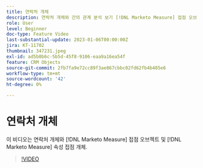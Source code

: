 ```yaml
---
title: 연락처 개체
description: 연락처 개체와 간의 관계 분석 보기 [!DNL Marketo Measure] 접점 오브젝트 및 [!DNL Marketo Measure] 속성 접점 개체.
role: User
level: Beginner
doc-type: Feature Video
last-substantial-update: 2023-01-06T00:00:00Z
jira: KT-11702
thumbnail: 347231.jpeg
exl-id: ad5b0b6c-5b5d-45f8-9106-eaa9a16ea54f
feature: CRM Objects
source-git-commit: 2fb7fa9e72cc89f3ae867cbbc02fd62fb4b485e6
workflow-type: tm+mt
source-wordcount: '42'
ht-degree: 0%

---
```


# 연락처 개체

이 비디오는 연락처 개체와 [!DNL Marketo Measure] 접점 오브젝트 및 [!DNL Marketo Measure] 속성 접점 개체.

>[!VIDEO](https://video.tv.adobe.com/v/347231/?quality=12&learn=on)
